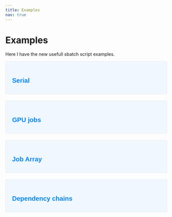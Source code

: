 ```yaml
---
title: Examples
nav: true
---
```


# Examples

Here I have the new usefull sbatch script examples.


<style>
  .info-box {
    background-color: #f0f8ff;
    padding: 20px;
    border: 1px solid #e6eaf2;
    border-radius: 4px;
    margin-bottom: 20px;
    font-family: Courier, monospace;
  }

  .info-box h3 {
    font-size: 20px;
    margin-bottom: 10px;
    color: #0085ff;
    cursor: pointer;
    font-family: Helvetica, sans-serif; /* Set your desired regular font here */
  }

  .info-box p {
    font-size: 16px;
    line-height: 1.5;
    color: #333;
    font-family: Courier, monospace;
  }

  .info-box .content {
    display: none; /* Collapsed by default */
  }
</style>

<div class="info-box">
  <h3 onclick="toggleInfoBox(this)">Serial</h3>
  <div class="content">
<p><span style="font-family: Helvetica, Arial, sans-serif;"> Serial jobs are tasks that run sequentially on a single processor without parallelization. They are used for workloads that can't be easily parallelized or don't benefit from parallel processing. </span></p>      
<pre>
#!/bin/bash
#SBATCH --job-name=serial_job
#SBATCH --output=output.log
#SBATCH --error=error.log
#SBATCH --nodes=1
#SBATCH --ntasks-per-node=1

echo "Running serial job..."
# Your serial job commands go here
    </pre>
  </div>
</div>






<div class="info-box">
  <h3 onclick="toggleInfoBox(this)">GPU jobs</h3>
  <div class="content">
<p><span style="font-family: Helvetica, Arial, sans-serif;">GPU jobs refer to tasks or applications that utilize the computational power of Graphics Processing Units (GPUs) for accelerated processing. GPU jobs are commonly used for deep learning, scientific simulations, data analytics, and other computationally intensive tasks that can benefit from parallel processing on GPUs. By leveraging the power of GPUs, these jobs can achieve significant performance gains compared to running on CPUs alone.One can request the usage of GPUs by adding <code>#SBATCH --gres=gpu:p40:X</code> to the submision script. In the following example we request 2 GPUs per node </span></p>
<pre>
#!/bin/bash
#SBATCH --partition=regular
#SBATCH --job-name=GROMACS_job
#SBATCH --mem=200gb
#SBATCH --cpus-per-task=1
#SBATCH --nodes=2
#SBATCH --ntasks-per-node=8
#SBATCH --gres=gpu:p40:2
#SBATCH --output=%x-%j.out
#SBATCH --error=%x-%j.err

module load GROMACS/2020-fosscuda-2019b

srun gmx_mpi mdrun -ntomp $SLURM_CPUS_PER_TASK -nb auto -bonded auto -pme auto -gpu_id 01 -s input.tpr
</pre>
  </div>
</div>

<div class="info-box">
  <h3 onclick="toggleInfoBox(this)">Job Array</h3>
  <div class="content">
<p><span style="font-family: Helvetica, Arial, sans-serif;">SLURM job arrays allow users to submit and manage a group of related jobs as a single entity. A job array consists of multiple tasks that are similar in nature but have different input data or parameters. SLURM handles the task distribution, resource allocation, and job dependencies automatically. They simplify job submission and management, improve efficiency, and provide better control over large-scale job execution in HPC environments. </span></p> 
      <pre>
#!/bin/bash
#SBATCH --partition=regular
#SBATCH --job-name=ARRAY_JOB
#SBATCH --time=00:10:00
#SBATCH --nodes=1              # nodes per instance
#SBATCH --ntasks=1             # tasks per instance
#SBATCH --array=0-9           # instance indexes
#SBATCH --output=%x-%j.out
#SBATCH --error=%x-%j.err

echo "Slurm job id is ${SLURM_JOB_ID}"
echo "Array job id is ${SLURM_ARRAY_JOB_ID}"
echo "Instance index is ${SLURM_ARRAY_TASK_ID}."    
</pre>
  </div>
</div>


<div class="info-box">
  <h3 onclick="toggleInfoBox(this)">Dependency chains</h3>
  <div class="content">
   <p><span style="font-family: Helvetica, Arial, sans-serif;">Job dependencies are used to defer the start of a job until some dependencies have been satisfied. Job dependencies can be defined using the <code>--dependency</code> argument of the <code>sbatch</code> command:
<br>
    <code>#SBATCH --dependency="dependency_type"</code>
   <br>
    Available dependencies are:
   <br>
    - after
   <br>
    - afterany 
      <pre>
#!/bin/bash
#SBATCH --partition=regular
#SBATCH --job-name=ARRAY_JOB
#SBATCH --time=00:10:00
#SBATCH --nodes=1              # nodes per instance
#SBATCH --ntasks=1             # tasks per instance
#SBATCH --array=0-9           # instance indexes
#SBATCH --output=%x-%j.out
#SBATCH --error=%x-%j.err

echo "Slurm job id is ${SLURM_JOB_ID}"
echo "Array job id is ${SLURM_ARRAY_JOB_ID}"
echo "Instance index is ${SLURM_ARRAY_TASK_ID}."
</pre>
  </div>
</div>



<script>
  function toggleInfoBox(element) {
    var content = element.nextElementSibling;
    if (content.style.display === 'none' || content.style.display === '') {
      content.style.display = 'block';
    } else {
      content.style.display = 'none';
    }
  }
</script>
